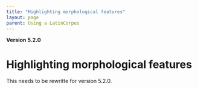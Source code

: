 ```yaml
---
title: "Highlighting morphological features"
layout: page
parent: Using a LatinCorpus
---
```


**Version 5.2.0**

# Highlighting morphological features

This needs to be rewritte for version 5.2.0.
